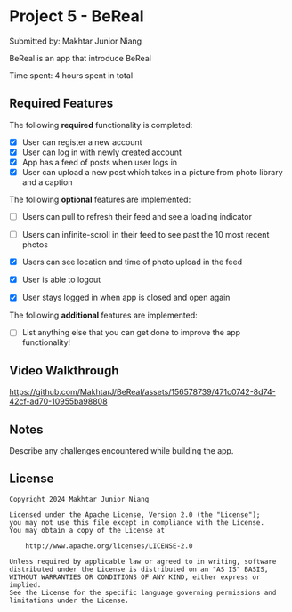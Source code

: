 # Project 5 - BeReal

Submitted by: Makhtar Junior Niang

BeReal is an app that introduce BeReal 

Time spent: 4 hours spent in total

## Required Features

The following **required** functionality is completed:

- [x] User can register a new account
- [x] User can log in with newly created account
- [x] App has a feed of posts when user logs in
- [x] User can upload a new post which takes in a picture from photo library and a caption	
 
The following **optional** features are implemented:

- [ ] Users can pull to refresh their feed and see a loading indicator
- [ ] Users can infinite-scroll in their feed to see past the 10 most recent photos
- [x] Users can see location and time of photo upload in the feed	
- [x] User is able to logout
- [x] User stays logged in when app is closed and open again	


The following **additional** features are implemented:

- [ ] List anything else that you can get done to improve the app functionality!

## Video Walkthrough



https://github.com/MakhtarJ/BeReal/assets/156578739/471c0742-8d74-42cf-ad70-10955ba98808



## Notes

Describe any challenges encountered while building the app.

## License

    Copyright 2024 Makhtar Junior Niang

    Licensed under the Apache License, Version 2.0 (the "License");
    you may not use this file except in compliance with the License.
    You may obtain a copy of the License at

        http://www.apache.org/licenses/LICENSE-2.0

    Unless required by applicable law or agreed to in writing, software
    distributed under the License is distributed on an "AS IS" BASIS,
    WITHOUT WARRANTIES OR CONDITIONS OF ANY KIND, either express or implied.
    See the License for the specific language governing permissions and
    limitations under the License.
